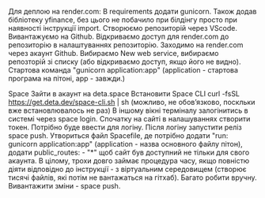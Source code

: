 Для деплою на render.com:
В requirements додати gunicorn.
Також додав бібліотеку yfinance, без цього не побачило при білдінгу просто при наявності інструкції import.
Створюємо репозиторій через VScode.
Вивантажуємо на Github.
Відкриваємо доступ для render.com до репозиторію в налаштуваннях репозиторію.
Заходимо на render.com через акаунт Github.
Вибираємо New web service, вибираємо репозторій зі списку (або відкриваємо доступ, якщо його не видно).
Стартова команда "gunicorn application:app" (application - стартова програма на пітоні, app - завжди.)

Space
Зайти в акаунт на deta.space
Встановити Space CLI curl -fsSL https://get.deta.dev/space-cli.sh | sh (можливо, не обовʼязково, поскльки вже встановлювалось не раз)
В іншому вікні терміналу залогінитись в системі через space login. Спочатку на сайті в налашуваннях створити токен. Потрібно буде ввести для логіну.
Після логіну запустити реліз space push.
Утвориться файл Spacefile, де потрібно додати "run: gunicorn application:app" (application - назва основного файлу пітон), додати public_routes:
    - "*"
щоб сайт був доступний не тільки для свого акаунта.
В цілому, трохи довго займає процедура часу, якщо повністю діяти відповідно до інструкції - з віртуальним середовищем (створює тисячі файлів, які потім не вантажаться на гітхаб). Багато робити вручну.
Вивантажити зміни - space push.



